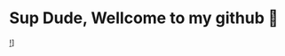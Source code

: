 # Sup Dude, Wellcome to my github  👋
[!](http://img.shields.io/badge/Website-FajarTheGGman-black?style=for-the-badge)]

